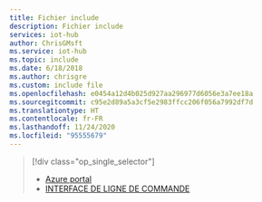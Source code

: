 ```yaml
---
title: Fichier include
description: Fichier include
services: iot-hub
author: ChrisGMsft
ms.service: iot-hub
ms.topic: include
ms.date: 6/18/2018
ms.author: chrisgre
ms.custom: include file
ms.openlocfilehash: e0454a12d4b025d927aa296977d6056e3a7ee18a
ms.sourcegitcommit: c95e2d89a5a3cf5e2983ffcc206f056a7992df7d
ms.translationtype: HT
ms.contentlocale: fr-FR
ms.lasthandoff: 11/24/2020
ms.locfileid: "95555679"
---
```

> [!div class="op_single_selector"]
> * [Azure portal](../articles/iot-hub/iot-hub-automatic-device-management.md)
> * [INTERFACE DE LIGNE DE COMMANDE](../articles/iot-hub/iot-hub-automatic-device-management-cli.md)
